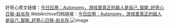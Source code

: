 好奇心原文链接：[今日应用：Autonomy，游戏里真正的敌人是自己_智能_好奇心日报-赵长存 ](https://www.qdaily.com/articles/10298.html)
WebArchive归档链接：[今日应用：Autonomy，游戏里真正的敌人是自己_智能_好奇心日报-赵长存 ](http://web.archive.org/web/20190623160042/https://www.qdaily.com/articles/10298.html)
![image](http://ww3.sinaimg.cn/large/007d5XDply1g3vw0jy3xmj30u03187wh)